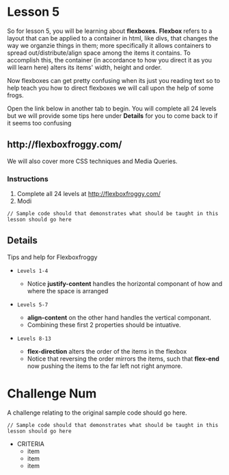 # Lesson 5

So for lesson 5, you will be learning about <strong>flexboxes.</strong>
<strong>Flexbox </strong> refers to a layout that can be applied to a container in html, like divs, that changes the way we organzie things in them; more specifically it allows containers to spread out/distribute/align space among the items it contains. To accomplish this, the container (in accordance to how you direct it as you will learn here) alters its items' width, height and order.

Now flexboxes can get pretty confusing when its just you reading text so to help teach you how to direct flexboxes we will call upon the help of some frogs. 

Open the link below in another tab to begin. You will complete all 24 levels but we will provide some tips here under <strong>Details</strong> for you to come back to if it seems too confusing
<h2> http://flexboxfroggy.com/ </h2>

We will also cover more CSS techniques and Media Queries. 

### Instructions
1. Complete all 24 levels at http://flexboxfroggy.com/
2. Modi



```HTML5
// Sample code should that demonstrates what should be taught in this lesson should go here
```

## Details
Tips and help for Flexboxfroggy

* `Levels 1-4`
    * Notice **justify-content** handles the horizontal componant of how and where the space is arranged
    
* `Levels 5-7`
    * **align-content** on the other hand handles the vertical componant.
    * Combining these first 2 properties should be intuative.
  
* `Levels 8-13`
    * **flex-direction** alters the order of the items in the flexbox
    * Notice that reversing the order mirrors the items, such that **flex-end** now pushing the items to the far left not right anymore.
  
  


# Challenge Num

A challenge relating to the original sample code should go here.

```HTML5
// Sample code should that demonstrates what should be taught in this lesson should go here
```

* CRITERIA
    * item
    * item
    * item
